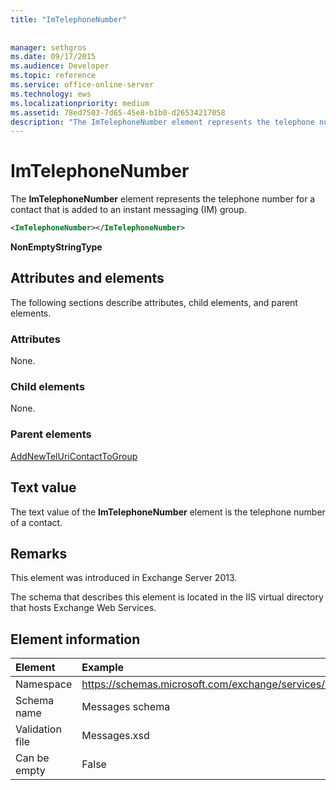 ```yaml
---
title: "ImTelephoneNumber"
 
 
manager: sethgros
ms.date: 09/17/2015
ms.audience: Developer
ms.topic: reference
ms.service: office-online-server
ms.technology: ews
ms.localizationpriority: medium
ms.assetid: 78ed7503-7d65-45e8-b1b0-d26534217058
description: "The ImTelephoneNumber element represents the telephone number for a contact that is added to an instant messaging (IM) group."
---
```


# ImTelephoneNumber

The **ImTelephoneNumber** element represents the telephone number for a contact that is added to an instant messaging (IM) group. 
  
```XML
<ImTelephoneNumber></ImTelephoneNumber>
```

 **NonEmptyStringType**
## Attributes and elements

The following sections describe attributes, child elements, and parent elements.
  
### Attributes

None.
  
### Child elements

None.
  
### Parent elements

[AddNewTelUriContactToGroup](addnewteluricontacttogroup.md)
  
## Text value

The text value of the **ImTelephoneNumber** element is the telephone number of a contact. 
  
## Remarks

This element was introduced in Exchange Server 2013.
  
The schema that describes this element is located in the IIS virtual directory that hosts Exchange Web Services.
  
## Element information

| Element | Example |
|:-----|:-----|
|Namespace  <br/> |https://schemas.microsoft.com/exchange/services/2006/messages  <br/> |
|Schema name  <br/> |Messages schema  <br/> |
|Validation file  <br/> |Messages.xsd  <br/> |
|Can be empty  <br/> |False  <br/> |
   

